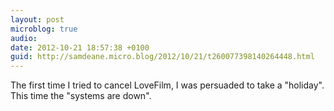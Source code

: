 ```yaml
---
layout: post
microblog: true
audio: 
date: 2012-10-21 18:57:38 +0100
guid: http://samdeane.micro.blog/2012/10/21/t260077398140264448.html
---
```

The first time I tried to cancel LoveFilm, I was persuaded to take a "holiday". This time the "systems are down".
